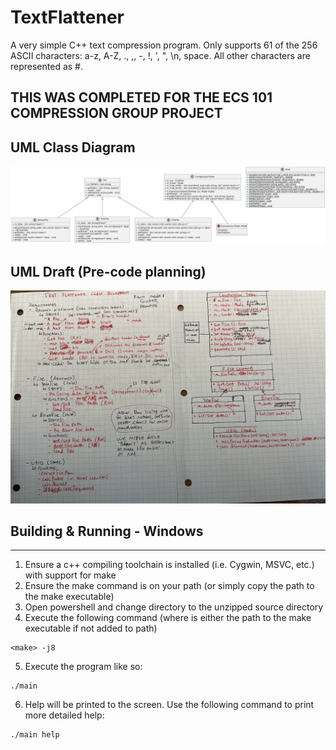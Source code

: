 # TextFlattener

A very simple C++ text compression program. Only supports 61 of the 256 ASCII characters: a-z, A-Z, ., ,, -, !, ', ", \n, space. All other characters are represented as #.

## THIS WAS COMPLETED FOR THE ECS 101 COMPRESSION GROUP PROJECT

## UML Class Diagram
![uml](diagrams/UML-Class-Diagram.png)

## UML Draft (Pre-code planning)
![uml-draft](diagrams/UML-Draft.jpeg)

## Building & Running - Windows
---
1. Ensure a c++ compiling toolchain is installed (i.e. Cygwin, MSVC, etc.) with support for make
2. Ensure the make command is on your path (or simply copy the path to the make executable)
3. Open powershell and change directory to the unzipped source directory
4. Execute the following command (where <make> is either the path to the make executable if not added to path)
```
<make> -j8
```
5. Execute the program like so:
```
./main
```
6. Help will be printed to the screen. Use the following command to print more detailed help:
```
./main help
```
